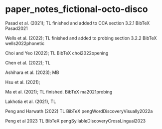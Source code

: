 # paper_notes_fictional-octo-disco


Pasad et al. (2021); TL finished and added to CCA section 3.2.1
BibTeX Pasad2021

Wells et al. (2022); TL finished and added to probing section 3.2.2 
BibTeX  wells2022phonetic

Choi and Yeo (2022); TL
BibTeX choi2022opening

Chen et al. (2022); TL

Ashihara et al. (2023); MB

Hsu et al. (2021); 

Ma et al. (2021); TL finished.
BibTeX ma2021probing

Lakhotia et al. (2021), TL

Peng and Harwath (2022) TL
BibTeX pengWordDiscoveryVisually2022a

Peng et al 2023 TL
BibTeX pengSyllableDiscoveryCrossLingual2023
